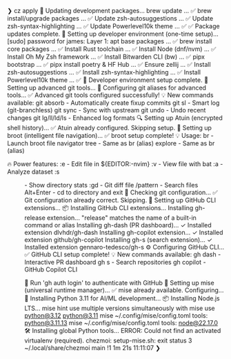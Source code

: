 ❯ cz apply
🔄  Updating development packages…
brew update … ✅
brew install/upgrade packages … ✅
Update zsh-autosuggestions … ✅
Update zsh-syntax-highlighting … ✅
Update Powerlevel10k theme … ✅
✅  Package updates complete.
🚀  Setting up developer environment (one-time setup)…
[sudo] password for james:
Layer 1: apt base packages … ✅
brew install core packages … ✅
Install Rust toolchain … ✅
Install Node (dnf/nvm) … ✅
Install Oh My Zsh framework … ✅
Install Bitwarden CLI (bw) … ✅
pipx bootstrap … ✅
pipx install poetry & HF Hub … ✅
Ensure zellij … ✅
Install zsh-autosuggestions … ✅
Install zsh-syntax-highlighting … ✅
Install Powerlevel10k theme … ✅
🎉  Developer environment setup complete.
🚀 Setting up advanced git tools...
📝 Configuring git aliases for advanced tools...
✅ Advanced git tools configured successfully!
💡 New commands available:
git absorb      - Automatically create fixup commits
git sl          - Smart log (git-branchless)
git sync        - Sync with upstream
git undo        - Undo recent changes
git lg/ll/ld/ls - Enhanced log formats
🔍 Setting up Atuin (encrypted shell history)...
✅ Atuin already configured. Skipping setup.
🌳 Setting up broot (intelligent file navigation)...
✅ broot setup complete!
💡 Usage:
br           - Launch broot file navigator
tree         - Same as br (alias)
explore      - Same as br (alias)

🔥 Power features:
:e <file>    - Edit file in ${EDITOR:-nvim}
:v <file>    - View file with bat
:a <file>    - Analyze dataset
:s <dir>     - Show directory stats
:gd <file>   - Git diff file
/pattern     - Search files
Alt+Enter    - cd to directory and exit
🔧 Checking git configuration...
✅ Git configuration already correct. Skipping.
🐙 Setting up GitHub CLI extensions...
📦 Installing GitHub CLI extensions...
Installing gh-release extension...
"release" matches the name of a built-in command or alias
Installing gh-dash (PR dashboard)...
✓ Installed extension dlvhdr/gh-dash
Installing gh-copilot extension...
✓ Installed extension github/gh-copilot
Installing gh-s (search extension)...
✓ Installed extension gennaro-tedesco/gh-s
⚙️  Configuring GitHub CLI...
✅ GitHub CLI setup complete!
💡 New commands available:
gh dash          - Interactive PR dashboard
gh s <term>      - Search repositories
gh copilot       - GitHub Copilot CLI

🔐 Run 'gh auth login' to authenticate with GitHub
🔧 Setting up mise (universal runtime manager)...
✅ mise already available. Configuring...
🐍 Installing Python 3.11 for AI/ML development...
📦 Installing Node.js LTS...
mise hint use multiple versions simultaneously with mise use python@3.12 python@3.11
mise ~/.config/mise/config.toml tools: python@3.11.13
mise ~/.config/mise/config.toml tools: node@22.17.0
🛠️  Installing global Python tools...
ERROR: Could not find an activated virtualenv (required).
chezmoi: setup-mise.sh: exit status 3
~/.local/share/chezmoi main !1                                                                                              1m 21s 11:11:07
❯ 
